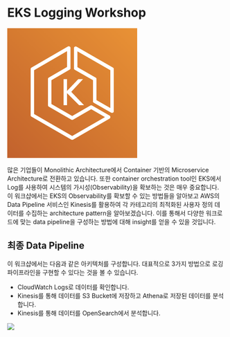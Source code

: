 # EKS Logging Workshop

![](.gitbook/assets/71505168-a0365000-28bf-11ea-8d32-217c66ebbd77.png)

많은 기업들이 Monolithic Architecture에서 Container 기반의 Microservice Architecture로 전환하고 있습니다. 또한 container orchestration tool인 EKS에서 Log를 사용하여 시스템의 가시성(Observability)을 확보하는 것은 매우 중요합니다. 이 워크샵에서는 EKS의 Observability를 확보할 수 있는 방법들을 알아보고 AWS의 Data Pipeline 서비스인 Kinesis를 활용하여 각 카테고리의 최적화된 사용자 정의 데이터를 수집하는 architecture pattern을 알아보겠습니다. 이를 통해서 다양한 워크로드에 맞는 data pipeline을 구성하는 방법에 대해 insight를 얻을 수 있을 것입니다.

## 최종 Data Pipeline&#x20;

이 워크샵에서는 다음과 같은 아키텍처를 구성합니다. 대표적으로 3가지 방법으로 로깅 파이프라인을 구현할 수 있다는 것을 볼 수 있습니다.&#x20;

* CloudWatch Logs로 데이터를 확인합니다.
* Kinesis를 통해 데이터를 S3 Bucket에 저장하고 Athena로 저장된 데이터를 분석합니다.
* Kinesis를 통해 데이터를 OpenSearch에서 분석합니다.

![](<.gitbook/assets/EKS\_workshop-Full Data Pipeline.drawio (4).png>)
